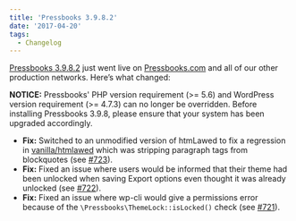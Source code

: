 ```yaml
---
title: 'Pressbooks 3.9.8.2'
date: '2017-04-20'
tags:
  - Changelog
---
```


[Pressbooks 3.9.8.2](https://github.com/pressbooks/pressbooks/releases/tag/3.9.8.2) just
went live on [Pressbooks.com](https://pressbooks.com) and all of our other production
networks. Here’s what changed:

**NOTICE:** Pressbooks' PHP version requirement (>= 5.6) and WordPress version requirement
(>= 4.7.3) can no longer be overridden. Before installing Pressbooks 3.9.8, please ensure
that your system has been upgraded accordingly.

- **Fix:** Switched to an unmodified version of htmLawed to fix a regression in
  [vanilla/htmlawed](https://github.com/vanilla/htmlawed/) which was stripping paragraph
  tags from blockquotes (see [#723](https://github.com/pressbooks/pressbooks/issues/723)).
- **Fix:** Fixed an issue where users would be informed that their theme had been unlocked
  when saving Export options even thought it was already unlocked (see
  [#722](https://github.com/pressbooks/pressbooks/issues/722 'Fix theme lock notification')).
- **Fix:** Fixed an issue where wp-cli would give a permissions error because of the
  `\Pressbooks\ThemeLock::isLocked()` check (see
  [#721](https://github.com/pressbooks/pressbooks/issues/721)).
